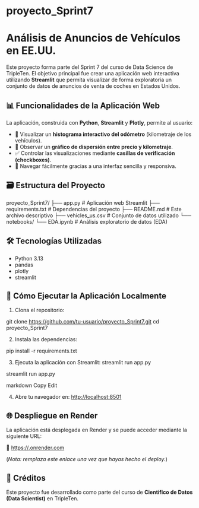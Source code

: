 # proyecto_Sprint7

# Análisis de Anuncios de Vehículos en EE.UU.

Este proyecto forma parte del Sprint 7 del curso de Data Science de TripleTen. El objetivo principal fue crear una aplicación web interactiva utilizando **Streamlit** que permita visualizar de forma exploratoria un conjunto de datos de anuncios de venta de coches en Estados Unidos.

## 📊 Funcionalidades de la Aplicación Web

La aplicación, construida con **Python**, **Streamlit** y **Plotly**, permite al usuario:

- 📌 Visualizar un **histograma interactivo del odómetro** (kilometraje de los vehículos).
- 📌 Observar un **gráfico de dispersión entre precio y kilometraje**.
- ✅ Controlar las visualizaciones mediante **casillas de verificación (checkboxes)**.
- 📌 Navegar fácilmente gracias a una interfaz sencilla y responsiva.

## 🗃️ Estructura del Proyecto

proyecto_Sprint7/
├── app.py # Aplicación web Streamlit
├── requirements.txt # Dependencias del proyecto
├── README.md # Este archivo descriptivo
├── vehicles_us.csv # Conjunto de datos utilizado
└── notebooks/
└── EDA.ipynb # Análisis exploratorio de datos (EDA)

## 🛠️ Tecnologías Utilizadas

- Python 3.13
- pandas
- plotly
- streamlit

## 🚀 Cómo Ejecutar la Aplicación Localmente

1. Clona el repositorio:

git clone https://github.com/tu-usuario/proyecto_Sprint7.git
cd proyecto_Sprint7

2. Instala las dependencias:

pip install -r requirements.txt

3. Ejecuta la aplicación con Streamlit:
   streamlit run app.py

streamlit run app.py

markdown
Copy
Edit

4. Abre tu navegador en: [http://localhost:8501](http://localhost:8501)

## 🌐 Despliegue en Render

La aplicación está desplegada en Render y se puede acceder mediante la siguiente URL:

🔗 [https://<NOMBRE-DE-TU-APP>.onrender.com](https://<NOMBRE-DE-TU-APP>.onrender.com)

(_Nota: remplaza este enlace una vez que hayas hecho el deploy._)

## 📌 Créditos

Este proyecto fue desarrollado como parte del curso de **Científico de Datos (Data Scientist)** en TripleTen.
